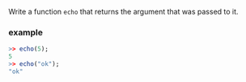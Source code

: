 Write a function `echo` that returns the argument that was passed to it.

### example

```R
>> echo(5); 
5
>> echo("ok");
"ok"
```
